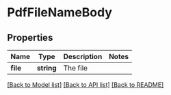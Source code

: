 # PdfFileNameBody

## Properties
Name | Type | Description | Notes
------------ | ------------- | ------------- | -------------
**file** | **string** | The file | 

[[Back to Model list]](../../README.md#documentation-for-models) [[Back to API list]](../../README.md#documentation-for-api-endpoints) [[Back to README]](../../README.md)

